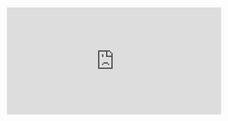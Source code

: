 <div style="position:relative;padding-bottom:48%; margin:10px">
    <iframe src="https://www.youtube.com/embed/AVo1Umu9dTE?start=0" frameborder="0" allow="accelerometer; autoplay; encrypted-media; gyroscope; picture-in-picture" allowfullscreen 
    	style="position:absolute;width:100%;height:100%;"></iframe>
</div>
